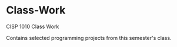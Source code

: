 # Class-Work
CISP 1010 Class Work

Contains selected programming projects from this semester's class.
